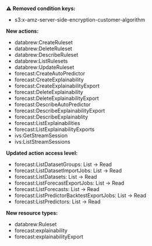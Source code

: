 :warning: **Removed condition keys:**

- s3:x-amz-server-side-encryption-customer-algorithm

**New actions:**

- databrew:CreateRuleset
- databrew:DeleteRuleset
- databrew:DescribeRuleset
- databrew:ListRulesets
- databrew:UpdateRuleset
- forecast:CreateAutoPredictor
- forecast:CreateExplainability
- forecast:CreateExplainabilityExport
- forecast:DeleteExplainability
- forecast:DeleteExplainabilityExport
- forecast:DescribeAutoPredictor
- forecast:DescribeExplainabilityExport
- forecast:DescribeExplainablity
- forecast:ListExplainabilities
- forecast:ListExplainabilityExports
- ivs:GetStreamSession
- ivs:ListStreamSessions

**Updated action access level:**

- forecast:ListDatasetGroups: List -> Read
- forecast:ListDatasetImportJobs: List -> Read
- forecast:ListDatasets: List -> Read
- forecast:ListForecastExportJobs: List -> Read
- forecast:ListForecasts: List -> Read
- forecast:ListPredictorBacktestExportJobs: List -> Read
- forecast:ListPredictors: List -> Read

**New resource types:**

- databrew:Ruleset
- forecast:explainability
- forecast:explainabilityExport
